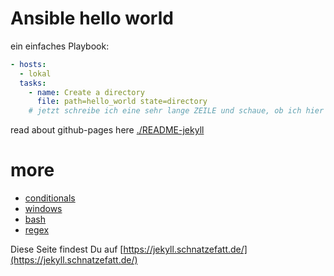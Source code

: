 
# Ansible hello world

ein einfaches Playbook:

```yaml
- hosts:
  - lokal
  tasks:
    - name: Create a directory
      file: path=hello_world state=directory
    # jetzt schreibe ich eine sehr lange ZEILE und schaue, ob ich hier scrollen kann.
```

read about github-pages here [./README-jekyll](./README-jekyll)

# more

- [conditionals](./Conditionals.html)
- [windows](./windows.html)
- [bash](./bash.html)
- [regex](./regex.html)

Diese Seite findest Du auf [https://jekyll.schnatzefatt.de/](https://jekyll.schnatzefatt.de/)
